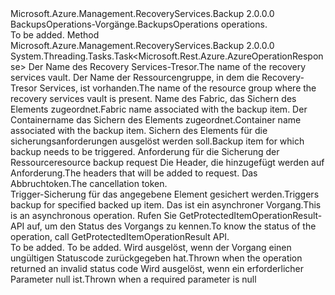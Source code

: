 <Type Name="IBackupsOperations" FullName="Microsoft.Azure.Management.RecoveryServices.Backup.IBackupsOperations">
  <TypeSignature Language="C#" Value="public interface IBackupsOperations" />
  <TypeSignature Language="ILAsm" Value=".class public interface auto ansi abstract IBackupsOperations" />
  <TypeSignature Language="DocId" Value="T:Microsoft.Azure.Management.RecoveryServices.Backup.IBackupsOperations" />
  <TypeSignature Language="VB.NET" Value="Public Interface IBackupsOperations" />
  <TypeSignature Language="F#" Value="type IBackupsOperations = interface" />
  <AssemblyInfo>
    <AssemblyName>Microsoft.Azure.Management.RecoveryServices.Backup</AssemblyName>
    <AssemblyVersion>2.0.0.0</AssemblyVersion>
  </AssemblyInfo>
  <Interfaces />
  <Docs>
    <summary>
            <span data-ttu-id="1a97a-101">BackupsOperations-Vorgänge.</span><span class="sxs-lookup"><span data-stu-id="1a97a-101">BackupsOperations operations.</span></span>
            </summary>
    <remarks>To be added.</remarks>
  </Docs>
  <Members>
    <Member MemberName="TriggerWithHttpMessagesAsync">
      <MemberSignature Language="C#" Value="public System.Threading.Tasks.Task&lt;Microsoft.Rest.Azure.AzureOperationResponse&gt; TriggerWithHttpMessagesAsync (string vaultName, string resourceGroupName, string fabricName, string containerName, string protectedItemName, Microsoft.Azure.Management.RecoveryServices.Backup.Models.BackupRequestResource parameters, System.Collections.Generic.Dictionary&lt;string,System.Collections.Generic.List&lt;string&gt;&gt; customHeaders = null, System.Threading.CancellationToken cancellationToken = null);" />
      <MemberSignature Language="ILAsm" Value=".method public hidebysig newslot virtual instance class System.Threading.Tasks.Task`1&lt;class Microsoft.Rest.Azure.AzureOperationResponse&gt; TriggerWithHttpMessagesAsync(string vaultName, string resourceGroupName, string fabricName, string containerName, string protectedItemName, class Microsoft.Azure.Management.RecoveryServices.Backup.Models.BackupRequestResource parameters, class System.Collections.Generic.Dictionary`2&lt;string, class System.Collections.Generic.List`1&lt;string&gt;&gt; customHeaders, valuetype System.Threading.CancellationToken cancellationToken) cil managed" />
      <MemberSignature Language="DocId" Value="M:Microsoft.Azure.Management.RecoveryServices.Backup.IBackupsOperations.TriggerWithHttpMessagesAsync(System.String,System.String,System.String,System.String,System.String,Microsoft.Azure.Management.RecoveryServices.Backup.Models.BackupRequestResource,System.Collections.Generic.Dictionary{System.String,System.Collections.Generic.List{System.String}},System.Threading.CancellationToken)" />
      <MemberSignature Language="F#" Value="abstract member TriggerWithHttpMessagesAsync : string * string * string * string * string * Microsoft.Azure.Management.RecoveryServices.Backup.Models.BackupRequestResource * System.Collections.Generic.Dictionary&lt;string, System.Collections.Generic.List&lt;string&gt;&gt; * System.Threading.CancellationToken -&gt; System.Threading.Tasks.Task&lt;Microsoft.Rest.Azure.AzureOperationResponse&gt;" Usage="iBackupsOperations.TriggerWithHttpMessagesAsync (vaultName, resourceGroupName, fabricName, containerName, protectedItemName, parameters, customHeaders, cancellationToken)" />
      <MemberType>Method</MemberType>
      <AssemblyInfo>
        <AssemblyName>Microsoft.Azure.Management.RecoveryServices.Backup</AssemblyName>
        <AssemblyVersion>2.0.0.0</AssemblyVersion>
      </AssemblyInfo>
      <ReturnValue>
        <ReturnType>System.Threading.Tasks.Task&lt;Microsoft.Rest.Azure.AzureOperationResponse&gt;</ReturnType>
      </ReturnValue>
      <Parameters>
        <Parameter Name="vaultName" Type="System.String" />
        <Parameter Name="resourceGroupName" Type="System.String" />
        <Parameter Name="fabricName" Type="System.String" />
        <Parameter Name="containerName" Type="System.String" />
        <Parameter Name="protectedItemName" Type="System.String" />
        <Parameter Name="parameters" Type="Microsoft.Azure.Management.RecoveryServices.Backup.Models.BackupRequestResource" />
        <Parameter Name="customHeaders" Type="System.Collections.Generic.Dictionary&lt;System.String,System.Collections.Generic.List&lt;System.String&gt;&gt;" />
        <Parameter Name="cancellationToken" Type="System.Threading.CancellationToken" />
      </Parameters>
      <Docs>
        <param name="vaultName">
            <span data-ttu-id="1a97a-102">Der Name des Recovery Services-Tresor.</span><span class="sxs-lookup"><span data-stu-id="1a97a-102">The name of the recovery services vault.</span></span>
            </param>
        <param name="resourceGroupName">
            <span data-ttu-id="1a97a-103">Der Name der Ressourcengruppe, in dem die Recovery-Tresor Services, ist vorhanden.</span><span class="sxs-lookup"><span data-stu-id="1a97a-103">The name of the resource group where the recovery services vault is present.</span></span>
            </param>
        <param name="fabricName">
            <span data-ttu-id="1a97a-104">Name des Fabric, das Sichern des Elements zugeordnet.</span><span class="sxs-lookup"><span data-stu-id="1a97a-104">Fabric name associated with the backup item.</span></span>
            </param>
        <param name="containerName">
            <span data-ttu-id="1a97a-105">Der Containername das Sichern des Elements zugeordnet.</span><span class="sxs-lookup"><span data-stu-id="1a97a-105">Container name associated with the backup item.</span></span>
            </param>
        <param name="protectedItemName">
            <span data-ttu-id="1a97a-106">Sichern des Elements für die sicherungsanforderungen ausgelöst werden soll.</span><span class="sxs-lookup"><span data-stu-id="1a97a-106">Backup item for which backup needs to be triggered.</span></span>
            </param>
        <param name="parameters">
            <span data-ttu-id="1a97a-107">Anforderung für die Sicherung der Ressource</span><span class="sxs-lookup"><span data-stu-id="1a97a-107">resource backup request</span></span>
            </param>
        <param name="customHeaders">
            <span data-ttu-id="1a97a-108">Die Header, die hinzugefügt werden auf Anforderung.</span><span class="sxs-lookup"><span data-stu-id="1a97a-108">The headers that will be added to request.</span></span>
            </param>
        <param name="cancellationToken">
            <span data-ttu-id="1a97a-109">Das Abbruchtoken.</span><span class="sxs-lookup"><span data-stu-id="1a97a-109">The cancellation token.</span></span>
            </param>
        <summary>
            <span data-ttu-id="1a97a-110">Trigger-Sicherung für das angegebene Element gesichert werden.</span><span class="sxs-lookup"><span data-stu-id="1a97a-110">Triggers backup for specified backed up item.</span></span> <span data-ttu-id="1a97a-111">Das ist ein asynchroner Vorgang.</span><span class="sxs-lookup"><span data-stu-id="1a97a-111">This is an asynchronous operation.</span></span> <span data-ttu-id="1a97a-112">Rufen Sie GetProtectedItemOperationResult-API auf, um den Status des Vorgangs zu kennen.</span><span class="sxs-lookup"><span data-stu-id="1a97a-112">To know the status of the operation, call GetProtectedItemOperationResult API.</span></span>
            </summary>
        <returns>To be added.</returns>
        <remarks>To be added.</remarks>
        <exception cref="T:Microsoft.Rest.Azure.CloudException">
            <span data-ttu-id="1a97a-113">Wird ausgelöst, wenn der Vorgang einen ungültigen Statuscode zurückgegeben hat.</span><span class="sxs-lookup"><span data-stu-id="1a97a-113">Thrown when the operation returned an invalid status code</span></span>
            </exception>
        <exception cref="T:Microsoft.Rest.ValidationException">
            <span data-ttu-id="1a97a-114">Wird ausgelöst, wenn ein erforderlicher Parameter null ist.</span><span class="sxs-lookup"><span data-stu-id="1a97a-114">Thrown when a required parameter is null</span></span>
            </exception>
      </Docs>
    </Member>
  </Members>
</Type>